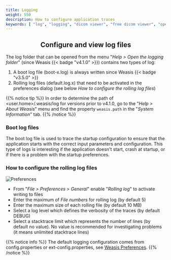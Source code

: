 ```yaml
---
title: Logging
weight: 550
description: How to configure application traces
keywords: [ "log", "logging", "dicom viewer", "free dicom viewer", "open source dicom viewer", "weasis dicom viewer",  "multi-platform dicom viewer", "pacs viewer" ]
---
```


## <center>Configure and view log files</center>

The log folder that can be opened from the menu "_Help > Open the logging folder_" (since Weasis {{< badge "v4.1.0" >}}) contains two types of log:
1. A boot log file (boot-x.log) is always written since Weasis {{< badge "v3.5.0" >}}
2. Rolling log files (default.log.x) that need to be activated in the preferences dialog (see below _How to configure the rolling log files_)

{{% notice tip %}}
In order to determine the path of <user.home>/.weasis/log for versions prior to v4.1.0, go to the "_Help > About Weasis_" menu and find the property `weasis.path` in the "_System Information_" tab.
{{% /notice %}}


### Boot log files
The boot log file is used to trace the startup configuration to ensure that the application starts with the correct input parameters and configuration.
This type of logs is interesting if the application doesn't start, crash at startup, or if there is a problem with the startup preferences.

### How to configure the rolling log files

![Preferences](/tuto/logging.png?classes=shadow)
<br>

* From "_File > Preferences > General_" enable "_Rolling log_" to activate writing to files
* Enter the maximum of _File numbers_ for rolling log (by default 5)
* Enter the maximum size of each rolling file (by default 10 MB)
* Select a log level which defines the verbosity of the traces (by default DEBUG)
* Select a stacktrace limit which represents the number of lines (by default no value). No value is recommended for investigating problems (it means unlimited stacktrace lines)

{{% notice info %}}
The default logging configuration comes from config.properties or ext-config.properties, see [Weasis Preferences](../basics/customize/preferences).
{{% /notice %}}


